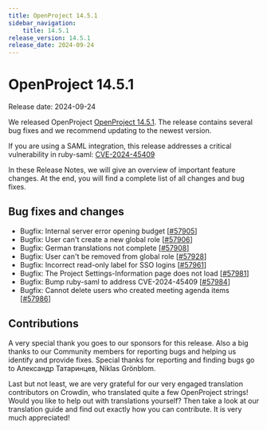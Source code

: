 ```yaml
---
title: OpenProject 14.5.1
sidebar_navigation:
    title: 14.5.1
release_version: 14.5.1
release_date: 2024-09-24
---
```


# OpenProject 14.5.1

Release date: 2024-09-24

We released OpenProject [OpenProject 14.5.1](https://community.openproject.org/versions/2118).
The release contains several bug fixes and we recommend updating to the newest version.

If you are using a SAML integration, this release addresses a critical vulnerability in ruby-saml: [CVE-2024-45409](https://github.com/advisories/GHSA-jw9c-mfg7-9rx2)

In these Release Notes, we will give an overview of important feature changes.
At the end, you will find a complete list of all changes and bug fixes.

<!--more-->

## Bug fixes and changes

<!-- Warning: Anything within the below lines will be automatically removed by the release script -->
<!-- BEGIN AUTOMATED SECTION -->

- Bugfix: Internal server error opening budget \[[#57905](https://community.openproject.org/wp/57905)\]
- Bugfix: User can&#39;t create a new global role \[[#57906](https://community.openproject.org/wp/57906)\]
- Bugfix: German translations not complete  \[[#57908](https://community.openproject.org/wp/57908)\]
- Bugfix: User can&#39;t be removed from global role \[[#57928](https://community.openproject.org/wp/57928)\]
- Bugfix: Incorrect read-only label for SSO logins \[[#57961](https://community.openproject.org/wp/57961)\]
- Bugfix: The Project Settings-Information page does not load \[[#57981](https://community.openproject.org/wp/57981)\]
- Bugfix: Bump ruby-saml to address CVE-2024-45409 \[[#57984](https://community.openproject.org/wp/57984)\]
- Bugfix: Cannot delete users who created meeting agenda items \[[#57986](https://community.openproject.org/wp/57986)\]

<!-- END AUTOMATED SECTION -->
<!-- Warning: Anything above this line will be automatically removed by the release script -->

## Contributions

A very special thank you goes to our sponsors for this release.
Also a big thanks to our Community members for reporting bugs and helping us identify and provide fixes.
Special thanks for reporting and finding bugs go to Александр Татаринцев, Niklas Grönblom.

Last but not least, we are very grateful for our very engaged translation contributors on Crowdin, who translated quite a few OpenProject strings!
Would you like to help out with translations yourself?
Then take a look at our translation guide and find out exactly how you can contribute.
It is very much appreciated!
